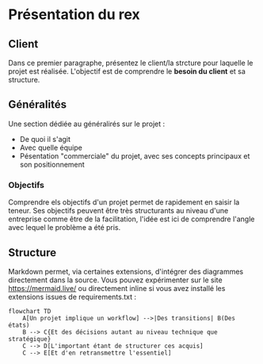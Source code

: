 # Présentation du rex

## Client
Dans ce premier paragraphe, présentez le client/la strcture pour laquelle le projet est réalisée. L'objectif est de comprendre le **besoin du client** et sa structure.

## Généralités
Une section dédiée au généralirés sur le projet : 

 - De quoi il s'agit
 - Avec quelle équipe
 - Pésentation "commerciale" du projet, avec ses  concepts principaux et son positionnement

### Objectifs

Comprendre els objectifs d'un projet permet de rapidement en saisir la teneur. Ses objectifs peuvent être très structurants au niveau d'une entreprise comme être de la facilitation, l'idée est ici de comprendre l'angle avec lequel le problème a été pris.

## Structure 

Markdown permet, via certaines extensions, d'intégrer des diagrammes directement dans la source. Vous pouvez expérimenter sur le site https://mermaid.live/ ou directement inline si vous avez installé les extensions issues de requirements.txt :

```mermaid
flowchart TD
    A[Un projet implique un workflow] -->|Des transitions| B(Des états)
    B --> C{Et des décisions autant au niveau technique que stratégique}
    C --> D[L'important étant de structurer ces acquis]
    C --> E[Et d'en retransmettre l'essentiel]
```

